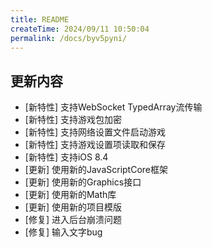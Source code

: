 ```yaml
---
title: README
createTime: 2024/09/11 10:50:04
permalink: /docs/byv5pyni/
---
```

## 更新内容

* [新特性] 支持WebSocket TypedArray流传输
* [新特性] 支持游戏包加密
* [新特性] 支持网络设置文件启动游戏
* [新特性] 支持游戏设置项读取和保存
* [新特性] 支持iOS 8.4
* [更新] 使用新的JavaScriptCore框架
* [更新] 使用新的Graphics接口
* [更新] 使用新的Math库
* [更新] 使用新的项目模版
* [修复] 进入后台崩溃问题
* [修复] 输入文字bug
